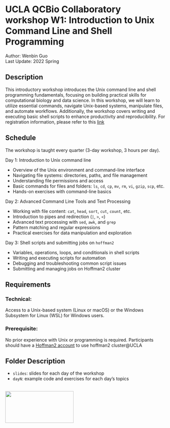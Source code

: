 # UCLA QCBio Collaboratory workshop W1: Introduction to Unix Command Line and Shell Programming
Author: Wenbin Guo \
Last Update: 2022 Spring


## Description
This introductory workshop introduces the Unix command line and shell programming fundamentals, focusing on building practical skills for computational biology and data science. In this workshop, we will learn to utilize essential commands, navigate Unix-based systems, manipulate files, and automate workflows. Additionally, the workshop covers writing and executing basic shell scripts to enhance productivity and reproducibility. For registration information, please refer to this [link](https://qcb.ucla.edu/collaboratory/workshops/w1-intro-to-unix-command-line/)


## Schedule
The workshop is taught every quarter (3-day workshop, 3 hours per day).

Day 1: Introduction to Unix command line
- Overview of the Unix environment and command-line interface
- Navigating file systems: directories, paths, and file management 
- Understanding file permissions and access   
- Basic commands for files and folders: `ls`, `cd`, `cp`, `mv`, `rm`, `vi`, `gzip`, `scp`, etc. 
- Hands-on exercises with command-line basics


Day 2: Advanced Command Line Tools and Text Processing
- Working with file content: `cat`, `head`, `sort`, `cut`, `count`, etc.
- Introduction to pipes and redirection (`|`, `>`, `<`)
- Advanced text processing with `sed`, `awk`, and `grep`
- Pattern matching and regular expressions  
- Practical exercises for data manipulation and exploration 


Day 3: Shell scripts and submitting jobs on `hoffman2`
- Variables, operations, loops, and conditionals in shell scripts
- Writing and executing scripts for automation  
- Debugging and troubleshooting common script issues  
- Submitting and managing jobs on Hoffman2 cluster


## Requirements
### Technical: 
Access to a Unix-based system (Linux or macOS) or the Windows Subsystem for Linux (WSL) for Windows users. 
### Prerequisite:
No prior experience with Unix or programming is required. Participants should have a [Hoffman2 account](https://www.hoffman2.idre.ucla.edu/Accounts/Requesting-an-account.html) to use hoffman2 cluster@UCLA


## Folder Description
- `slides`: slides for each day of the workshop
- `dayN`: example code and exercises for each day’s topics

<br/>

<img src="./slides/qcb-logo.png" width="215" height="100">

